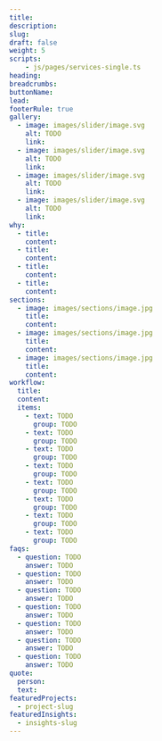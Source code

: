 ```yaml
---
title:
description:
slug:
draft: false
weight: 5
scripts:
    - js/pages/services-single.ts
heading:
breadcrumbs:
buttonName:
lead:
footerRule: true
gallery:
  - image: images/slider/image.svg
    alt: TODO
    link:
  - image: images/slider/image.svg
    alt: TODO
    link:
  - image: images/slider/image.svg
    alt: TODO
    link:
  - image: images/slider/image.svg
    alt: TODO
    link:
why:
  - title:
    content:
  - title:
    content:
  - title:
    content:
  - title:
    content:
sections:
  - image: images/sections/image.jpg
    title:
    content:
  - image: images/sections/image.jpg
    title:
    content:
  - image: images/sections/image.jpg
    title:
    content:
workflow:
  title:
  content:
  items:
    - text: TODO
      group: TODO
    - text: TODO
      group: TODO
    - text: TODO
      group: TODO
    - text: TODO
      group: TODO
    - text: TODO
      group: TODO
    - text: TODO
      group: TODO
    - text: TODO
      group: TODO
    - text: TODO
      group: TODO
faqs:
  - question: TODO
    answer: TODO
  - question: TODO
    answer: TODO
  - question: TODO
    answer: TODO
  - question: TODO
    answer: TODO
  - question: TODO
    answer: TODO
  - question: TODO
    answer: TODO
  - question: TODO
    answer: TODO
quote:
  person:
  text:
featuredProjects:
  - project-slug
featuredInsights:
  - insights-slug
---
```

